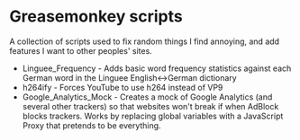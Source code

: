 # Greasemonkey scripts

A collection of scripts used to fix random things I find annoying, and add 
features I want to other peoples' sites.

* Linguee_Frequency - Adds basic word frequency statistics against each German 
word in the Linguee English<->German dictionary
* h264ify - Forces YouTube to use h264 instead of VP9
* Google_Analytics_Mock - Creates a mock of Google Analytics (and several other 
trackers) so that websites won't break if when AdBlock blocks trackers. Works
by replacing global variables with a JavaScript Proxy that pretends to be 
everything.